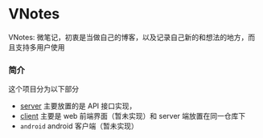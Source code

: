 VNotes
======
VNotes: 微笔记，初衷是当做自己的博客，以及记录自己新的和想法的地方，而且支持多用户使用

### 简介
这个项目分为以下部分

- [server](./server) 主要放置的是 API 接口实现，
- [client](./client) 主要是 web 前端界面（暂未实现）和 server 端放置在同一仓库下
- `android` android 客户端（暂未实现）